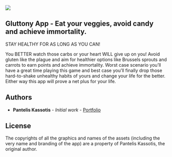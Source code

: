 ![](https://i.imgur.com/Mm7mSPf.jpg)

## Gluttony App - Eat your veggies, avoid candy and achieve immortality.

STAY HEALTHY FOR AS LONG AS YOU CAN!

You BETTER watch those carbs or your heart WILL give up on you! Avoid gluten like the plague and aim for healthier options like Brussels sprouts and carrots to earn points and achieve immortality. Worst case scenario you’ll have a great time playing this game and best case you’ll finally drop those hard-to-shake unhealthy habits of yours and change your life for the better. Either way this app will prove a net plus for your life.

## Authors

* **Pantelis Kassotis** - *Initial work* - [Portfolio](https://panteliskassotis.com/)

## License

The copyrights of all the graphics and names of the assets (including the very name and branding of the app) are a property of Pantelis Kassotis, the original author.
